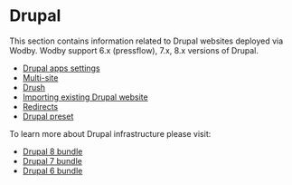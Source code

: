 # Drupal

This section contains information related to Drupal websites deployed via Wodby. Wodby support 6.x (pressflow), 7.x, 8.x versions of Drupal.

* [Drupal apps settings](settings.md)
* [Multi-site](multi-site.md)
* [Drush](drush.md)
* [Importing existing Drupal website](import.md)
* [Redirects](redirects.md)
* [Drupal preset](preset.md)

To learn more about Drupal infrastructure please visit:

* [Drupal 8 bundle](../../infrastructure/bundles/drupal8.md)
* [Drupal 7 bundle](../../infrastructure/bundles/drupal7.md)
* [Drupal 6 bundle](../../infrastructure/bundles/drupal6.md)